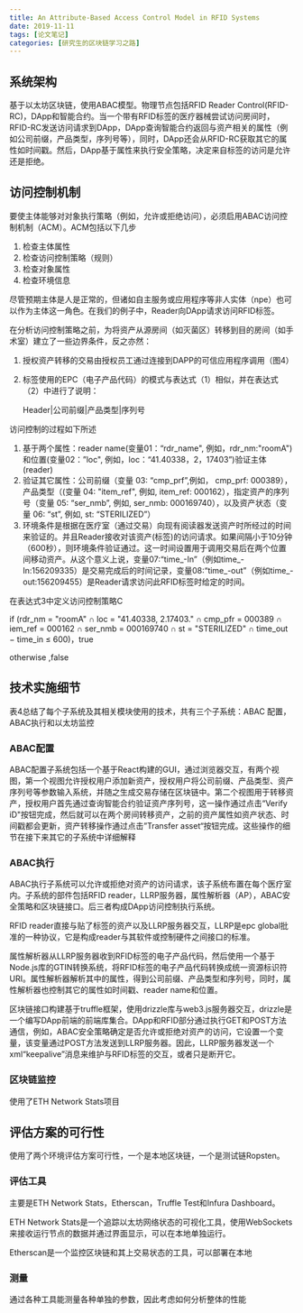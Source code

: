 ```yaml
---
title: An Attribute-Based Access Control Model in RFID Systems
date: 2019-11-11
tags: [论文笔记]
categories: [研究生的区块链学习之路]
---
```


## 系统架构

基于以太坊区块链，使用ABAC模型。物理节点包括RFID Reader Control(RFID-RC)，DApp和智能合约。当一个带有RFID标签的医疗器械尝试访问房间时，RFID-RC发送访问请求到DApp，DApp查询智能合约返回与资产相关的属性（例如公司前缀，产品类型，序列号等），同时，DApp还会从RFID-RC获取其它的属性如时间戳。然后，DApp基于属性来执行安全策略，决定来自标签的访问是允许还是拒绝。

## 访问控制机制

要使主体能够对对象执行策略（例如，允许或拒绝访问），必须启用ABAC访问控制机制（ACM）。ACM包括以下几步

1. 检查主体属性
2. 检查访问控制策略（规则）
3. 检查对象属性
4. 检查环境信息

尽管预期主体是人是正常的，但诸如自主服务或应用程序等非人实体（npe）也可以作为主体这一角色。在我们的例子中，Reader向DApp请求访问RFID标签。

在分析访问控制策略之前，为将资产从源房间（如灭菌区）转移到目的房间（如手术室）建立了一些边界条件，反之亦然：

1. 授权资产转移的交易由授权员工通过连接到DAPP的可信应用程序调用（图4）

2. 标签使用的EPC（电子产品代码）的模式与表达式（1）相似，并在表达式（2）中进行了说明：

   Header|公司前缀|产品类型|序列号

访问控制的过程如下所述

1. 基于两个属性：reader name(变量01：“rdr_name", 例如，rdr_nm:"roomA")和位置(变量02：”loc", 例如，loc：“41.40338，2，17403”)验证主体(reader)
2. 验证其它属性：公司前缀（变量 03: “cmp_prf”,例如， cmp_prf: 000389），产品类型（(变量 04: "item_ref", 例如, item_ref: 000162），指定资产的序列号（变量 05: “ser_nmb”, 例如, ser_nmb: 000169740），以及资产状态（变量 06: “st”, 例如, st: “STERILIZED”）
3. 环境条件是根据在医疗室（通过交易）向现有阅读器发送资产时所经过的时间来验证的。并且Reader接收对该资产(标签)的访问请求。如果间隔小于10分钟（600秒），则环境条件验证通过。这一时间设置用于调用交易后在两个位置间移动资产。从这个意义上说，变量07:“time_-In”（例如time_-In:156209335）是交易完成后的时间记录，变量08:“time_-out”（例如time_-out:156209455）是Reader请求访问此RFID标签时给定的时间。

在表达式3中定义访问控制策略C

if  (rdr_nm = "roomA" ∩ loc = "41.40338, 2.17403." ∩ cmp_pfr = 000389 ∩ iem_ref = 000162 ∩ ser_nmb = 000169740 ∩ st = "STERILIZED" ∩ time_out − time_in ≤ 600)，true

otherwise ,false

## 技术实施细节

表4总结了每个子系统及其相关模块使用的技术，共有三个子系统：ABAC 配置，ABAC执行和以太坊监控

### ABAC配置

ABAC配置子系统包括一个基于React构建的GUI，通过浏览器交互，有两个视图，第一个视图允许授权用户添加新资产，授权用户将公司前缀、产品类型、资产序列号等参数输入系统，并随之生成交易存储在区块链中。第二个视图用于转移资产，授权用户首先通过查询智能合约验证资产序列号，这一操作通过点击“Verify iD"按钮完成，然后就可以在两个房间转移资产，之前的资产属性如资产状态、时间戳都会更新，资产转移操作通过点击”Transfer asset“按钮完成。这些操作的细节在接下来其它的子系统中详细解释

### ABAC执行

ABAC执行子系统可以允许或拒绝对资产的访问请求，该子系统布置在每个医疗室内。子系统的部件包括RFID reader，LLRP服务器，属性解析器（AP），ABAC安全策略和区块链接口。后三者构成DApp访问控制执行系统。

RFID reader直接与贴了标签的资产以及LLRP服务器交互，LLRP是epc global批准的一种协议，它是构成reader与其软件或控制硬件之间接口的标准。

属性解析器从LLRP服务器收到RFID标签的电子产品代码，然后使用一个基于Node.js库的GTIN转换系统，将RFID标签的电子产品代码转换成统一资源标识符URI。属性解析器解析其中的属性，得到公司前缀、产品类型和序列号，同时，属性解析器也控制其它的属性如时间戳、reader name和位置。

区块链接口构建基于truffle框架，使用drizzle库与web3.js服务器交互，drizzle是一个编写DApp前端的前端库集合。DApp和RFID部分通过执行GET和POST方法通信，例如，ABAC安全策略确定是否允许或拒绝对资产的访问，它设置一个变量，该变量通过POST方法发送到LLRP服务器。因此，LLRP服务器发送一个xml“keepalive”消息来维护与RFID标签的交互，或者只是断开它。

### 区块链监控

使用了ETH Network Stats项目

## 评估方案的可行性

使用了两个环境评估方案可行性，一个是本地区块链，一个是测试链Ropsten。

### 评估工具

主要是ETH Network Stats，Etherscan，Truffle Test和Infura Dashboard。

ETH Network Stats是一个追踪以太坊网络状态的可视化工具，使用WebSockets来接收运行节点的数据并通过界面显示，可以在本地单独运行。

Etherscan是一个监控区块链和其上交易状态的工具，可以部署在本地

### 测量

通过各种工具能测量各种单独的参数，因此考虑如何分析整体的性能

